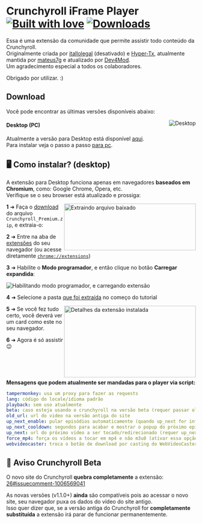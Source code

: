 # Crunchyroll iFrame Player [![Built with love](https://img.shields.io/badge/made%20with-javascript-yellow?style=for-the-badge)](https://github.com/Dev4Mod/crp-iframe-player/releases/latest) [![Downloads](https://img.shields.io/github/downloads/Dev4Mod/crp-iframe-player/total.svg?style=for-the-badge)](https://github.com/Dev4Mod/crp-iframe-player/releases/latest)

Essa é uma extensão da comunidade que permite assistir todo conteúdo da Crunchyroll.  
Originalmente criada por [itallolegal](https://github.com/itallolegal) (desativado) e [Hyper-Tx](https://github.com/Hyper-Tx), atualmente mantida por [mateus7g](https://github.com/mateus7g) e atualizado por [Dev4Mod](https://github.com/Dev4Mod).  
Um agradecimento especial a todos os colaboradores.

Obrigado por utilizar. :)

## Download

Você pode encontrar as últimas versões disponíveis abaixo:

<a href="https://github.com/Dev4Mod/crp-iframe-player/releases/latest" target="_blank"><img align="right" alt="Desktop" src="https://img.shields.io/badge/desktop-v1.4.0-violet?style=for-the-badge&logo=windows"></a>

#### Desktop (PC)

Atualmente a versão para Desktop está disponível [aqui](https://github.com/Dev4Mod/crp-iframe-player/releases/latest).  
Para instalar veja o passo a passo [para pc](#%EF%B8%8F-como-instalar-desktop).

## 🖥️ Como instalar? (desktop)

A extensão para Desktop funciona apenas em navegadores **baseados em Chromium**, como: Google Chrome, Opera, etc.  
Verifique se o seu browser está atualizado e prossiga:

<img align="right" width="350" height="124" alt="Extraindo arquivo baixado" src="https://raw.githubusercontent.com/Dev4Mod/crp-iframe-player/master/Screenshots/instalacao-3.png?raw=true">

**1** ➜ Faça o [download](#download) do arquivo `Crunchyroll_Premium.zip`, e extraia-o:

**2** ➜ Entre na aba de [extensões](https://raw.githubusercontent.com/Dev4Mod/crp-iframe-player/master/Screenshots/instalacao-1.png?raw=true) do seu navegador (ou acesse diretamente [`chrome://extensions`](chrome://extensions))

**3** ➜ Habilite o **Modo programador**, e então clique no botão **Carregar expandida**:

![Habilitando modo programador, e carregando extensão](https://raw.githubusercontent.com/Dev4Mod/crp-iframe-player/master/Screenshots/instalacao-2.png?raw=true)

**4** ➜ Selecione a pasta [que foi extraída](https://raw.githubusercontent.com/Dev4Mod/crp-iframe-player/master/Screenshots/instalacao-4.png?raw=true) no começo do tutorial

<img align="right" width="350" height="190" alt="Detalhes da extensão instalada" src="https://raw.githubusercontent.com/Dev4Mod/crp-iframe-player/master/Screenshots/instalacao-5.png?raw=true">

**5** ➜ Se você fez tudo certo, você deverá ver um card como este no seu navegador.

**6** ➜ Agora é só assistir 😉

<br /><br /><br />

**Mensagens que podem atualmente ser mandadas para o player via script:**

```yml
tampermonkey: usa um proxy para fazer as requests
lang: código do locale/idioma padrão
playback: sem uso atualmente
beta: caso esteja usando o crunchyroll na versão beta (requer passar old_url)
old_url: url do video na versão antiga do site
up_next_enable: pular episódios automaticamente (quando up_next for informado)
up_next_cooldown: segundos para acabar e mostrar o popup do próximo episódio (0 para desativar popup)
up_next: url do próximo vídeo a ser tocado/redirecionado (requer up_next_enable)
force_mp4: força os vídeos a tocar em mp4 e não m3u8 (ativar essa opção deixará o loading mais lento, recomendado apenas para chromecasting)
webvideocaster: troca o botão de download por casting do WebVideoCaster
```

## 📝 Aviso Crunchyroll Beta

O novo site do Crunchyroll **quebra completamente** a extensão: [26#issuecomment-1006569041](https://github.com/Dev4Mod/crp-iframe-player/issues/26#issuecomment-1006569041)

As novas versões (v1.1.0+) **ainda** são compatíveis pois ao acessar o novo site, seu navegador puxa os dados do vídeo do site antigo.  
Isso quer dizer que, se a versão antiga do Crunchyroll for **completamente substituída** a extensão irá parar de funcionar permanentemente.
